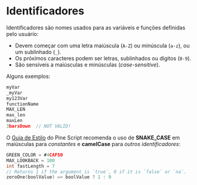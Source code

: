 
# Identificadores

Identificadores são nomes usados para as variáveis e funções definidas pelo usuário:

- Devem começar com uma letra maiúscula (`A-Z`) ou minúscula (`a-z`), ou um sublinhado (`_`).
- Os próximos caracteres podem ser letras, sublinhados ou dígitos (`0-9`).
- São sensíveis a maiúsculas e minúsculas (_case-sensitive_).

Alguns exemplos:

```c
myVar
_myVar
my123Var
functionName
MAX_LEN
max_len
maxLen
3barsDown  // NOT VALID!
```

O [Guia de Estilo](./06_01_guia_de_estilo.md) do Pine Script recomenda o uso de __SNAKE_CASE__ em maiúsculas para _constantes_ e __camelCase__ para _outros identificadores_:

```c
GREEN_COLOR = #4CAF50
MAX_LOOKBACK = 100
int fastLength = 7
// Returns 1 if the argument is `true`, 0 if it is `false` or `na`.
zeroOne(boolValue) => boolValue ? 1 : 0
```
